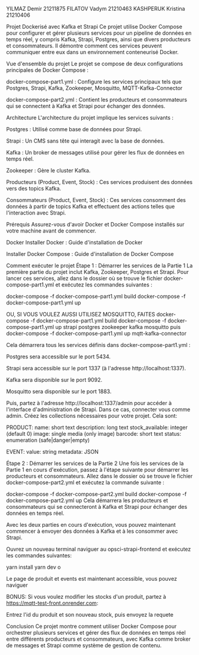 YILMAZ Demir 21211875
FILATOV Vadym 21210463
KASHPERUK Kristina 21210406

Projet Dockerisé avec Kafka et Strapi
Ce projet utilise Docker Compose pour configurer et gérer plusieurs services pour un pipeline de données en temps réel, y compris Kafka, Strapi, Postgres, ainsi que divers producteurs et consommateurs. Il démontre comment ces services peuvent communiquer entre eux dans un environnement conteneurisé Docker.

Vue d'ensemble du projet
Le projet se compose de deux configurations principales de Docker Compose :

docker-compose-part1.yml : Configure les services principaux tels que Postgres, Strapi, Kafka, Zookeeper, Mosquitto, MQTT-Kafka-Connector

docker-compose-part2.yml : Contient les producteurs et consommateurs qui se connectent à Kafka et Strapi pour échanger des données.

Architecture
L'architecture du projet implique les services suivants :

Postgres : Utilisé comme base de données pour Strapi.

Strapi : Un CMS sans tête qui interagit avec la base de données.

Kafka : Un broker de messages utilisé pour gérer les flux de données en temps réel.

Zookeeper : Gère le cluster Kafka.

Producteurs (Product, Event, Stock) : Ces services produisent des données vers des topics Kafka.

Consommateurs (Product, Event, Stock) : Ces services consomment des données à partir de topics Kafka et effectuent des actions telles que l'interaction avec Strapi.

Prérequis
Assurez-vous d'avoir Docker et Docker Compose installés sur votre machine avant de commencer.

Docker
Installer Docker : Guide d'installation de Docker

Installer Docker Compose : Guide d'installation de Docker Compose

Comment exécuter le projet
Étape 1 : Démarrer les services de la Partie 1
La première partie du projet inclut Kafka, Zookeeper, Postgres et Strapi. Pour lancer ces services, allez dans le dossier où se trouve le fichier docker-compose-part1.yml et exécutez les commandes suivantes :

docker-compose -f docker-compose-part1.yml build
docker-compose -f docker-compose-part1.yml up

OU, SI VOUS VOULEZ AUSSI UTILISEZ MOSQUITTO, FAITES
docker-compose -f docker-compose-part1.yml build
docker-compose -f docker-compose-part1.yml up strapi postgres zookeeper kafka mosquitto
puis
docker-compose -f docker-compose-part1.yml up mqtt-kafka-connector

Cela démarrera tous les services définis dans docker-compose-part1.yml :

Postgres sera accessible sur le port 5434.

Strapi sera accessible sur le port 1337 (à l'adresse http://localhost:1337).

Kafka sera disponible sur le port 9092.

Mosquitto sera disponible sur le port 1883.

Puis, partez à l'adresse http://localhost:1337/admin pour accéder à l'interface d'administration de Strapi.
Dans ce cas, connecter vous comme admin.
Créez les collections nécessaires pour votre projet.
Cela sont:

PRODUCT:
name: short text 
description: long text 
stock_available: integer (default 0) 
image: single media (only image) 
barcode: short text
status: enumeration (safe|danger|empty)

EVENT: 
value: string
metadata: JSON

Étape 2 : Démarrer les services de la Partie 2
Une fois les services de la Partie 1 en cours d'exécution, passez à l'étape suivante pour démarrer les producteurs et consommateurs. Allez dans le dossier où se trouve le fichier docker-compose-part2.yml et exécutez la commande suivante :

docker-compose -f docker-compose-part2.yml build
docker-compose -f docker-compose-part2.yml up
Cela démarrera les producteurs et consommateurs qui se connecteront à Kafka et Strapi pour échanger des données en temps réel.

Avec les deux parties en cours d'exécution, vous pouvez maintenant commencer à envoyer des données à Kafka et à les consommer avec Strapi.

Ouvrez un nouveau terminal naviguer au opsci-strapi-frontend et exécutez les commandes suivantes:

yarn install
yarn dev
o

Le page de produit et events est maintenant accessible, vous pouvez naviguer

BONUS:
Si vous voulez modifier les stocks d'un produit, partez à https://mqtt-test-front.onrender.com:

Entrez l'id du produit et son nouveau stock, puis envoyez la requete

Conclusion
Ce projet montre comment utiliser Docker Compose pour orchestrer plusieurs services et gérer des flux de données en temps réel entre différents producteurs et consommateurs, avec Kafka comme broker de messages et Strapi comme système de gestion de contenu.